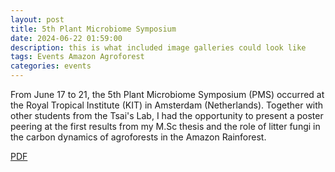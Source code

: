 ```yaml
---
layout: post
title: 5th Plant Microbiome Symposium
date: 2024-06-22 01:59:00
description: this is what included image galleries could look like
tags: Events Amazon Agroforest
categories: events
---
```


From June 17 to 21, the 5th Plant Microbiome Symposium (PMS) occurred at the Royal Tropical Institute (KIT) in Amsterdam (Netherlands). Together with other students from the Tsai's Lab,
I had the opportunity to present a poster peering at the first results from my M.Sc thesis and the role of litter fungi in the carbon dynamics of agroforests in the Amazon Rainforest.

[PDF](assets/pdf/example_pdf.pdf)
